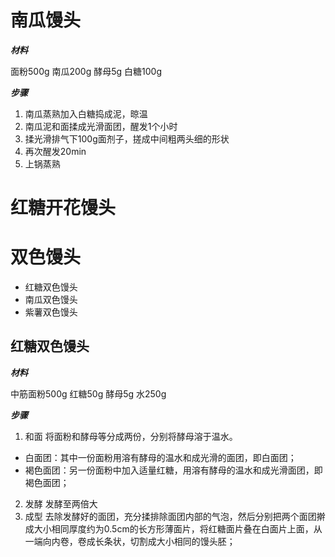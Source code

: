 # 南瓜馒头

***材料***

面粉500g
南瓜200g
酵母5g
白糖100g

***步骤***

1. 南瓜蒸熟加入白糖捣成泥，晾温
2. 南瓜泥和面揉成光滑面团，醒发1个小时
3. 揉光滑排气下100g面剂子，搓成中间粗两头细的形状
4. 再次醒发20min
5. 上锅蒸熟

# 红糖开花馒头

# 双色馒头
* 红糖双色馒头
* 南瓜双色馒头
* 紫薯双色馒头

## 红糖双色馒头

***材料***

中筋面粉500g
红糖50g
酵母5g
水250g

***步骤***

1. 和面
将面粉和酵母等分成两份，分别将酵母溶于温水。
- 白面团：其中一份面粉用溶有酵母的温水和成光滑的面团，即白面团；
- 褐色面团：另一份面粉中加入适量红糖，用溶有酵母的温水和成光滑面团，即褐色面团；
2. 发酵
发酵至两倍大
3. 成型
去除发酵好的面团，充分揉排除面团内部的气泡，然后分别把两个面团擀成大小相同厚度约为0.5cm的长方形薄面片，将红糖面片叠在白面片上面，从一端向内卷，卷成长条状，切割成大小相同的馒头胚；
